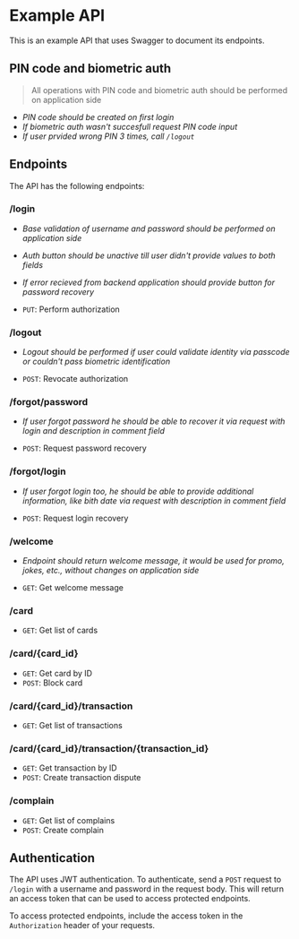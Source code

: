 # Example API

This is an example API that uses Swagger to document its endpoints.

## PIN code and biometric auth

> All operations with PIN code and biometric auth should be performed on application side

- *PIN code should be created on first login*
- *If biometric auth wasn't succesfull request PIN code input*
- *If user prvided wrong PIN 3 times, call `/logout`*

## Endpoints

The API has the following endpoints:

### /login

- *Base validation of username and password should be performed on application side*
- *Auth button should be unactive till user didn't provide values to both fields*
- *If error recieved from backend application should provide button for password recovery*

- `PUT`: Perform authorization

### /logout

- *Logout should be performed if user could validate identity via passcode or couldn't pass biometric identification*

- `POST`: Revocate authorization

### /forgot/password

- *If user forgot password he should be able to recover it via request with login and description in comment field*

- `POST`: Request password recovery

### /forgot/login

- *If user forgot login too, he should be able to provide additional information, like bith date via request with description in comment field*

- `POST`: Request login recovery

### /welcome

- *Endpoint should return welcome message, it would be used for promo, jokes, etc., without changes on application side*

- `GET`: Get welcome message

### /card

- `GET`: Get list of cards

### /card/{card_id}

- `GET`: Get card by ID
- `POST`: Block card

### /card/{card_id}/transaction

- `GET`: Get list of transactions

### /card/{card_id}/transaction/{transaction_id}

- `GET`: Get transaction by ID
- `POST`: Create transaction dispute

### /complain

- `GET`: Get list of complains
- `POST`: Create complain

## Authentication

The API uses JWT authentication. To authenticate, send a `POST` request to `/login` with a username and password in the request body. This will return an access token that can be used to access protected endpoints.

To access protected endpoints, include the access token in the `Authorization` header of your requests.
